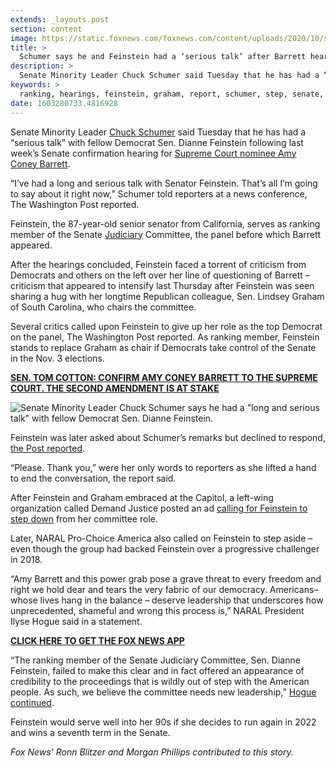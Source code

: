 ```yaml
--- 
extends: _layouts.post 
section: content 
image: https://static.foxnews.com/foxnews.com/content/uploads/2020/10/schumer-feinstein-split-449a.jpg 
title: > 
  Schumer says he and Feinstein had a ‘serious talk’ after Barrett hearings: report 
description: > 
  Senate Minority Leader Chuck Schumer said Tuesday that he has had a “serious talk” with fellow Democrat Sen. Dianne Feinstein following last week’s Senate confirmation hearing for Supreme Court nominee Amy Coney Barrett.Feinstein, the 87-year-old senior senator from California, serves as ranking member of the Senate Judiciary Committee, the panel before which Barrett appeared.As ranking member, Feinstein stands to replace Graham as chair if Democrats take control of the Senate in the Nov. 3 elections.After Feinstein and Graham embraced at the Capitol, a left-wing organization called Demand Justice posted an ad calling for Feinstein to step down from her committee role.Later, NARAL Pro-Choice America also called on Feinstein to step aside – even though the group had backed Feinstein over a progressive challenger in 2018. 
keywords: > 
  ranking, hearings, feinstein, graham, report, schumer, step, senate, post, serious, member, committee, sen, talk, barrett 
date: 1603280733.4816928 
--- 
```

<div><p class="speakable">Senate Minority Leader <a href="https://www.foxnews.com/category/person/chuck-schumer">Chuck Schumer</a> said Tuesday that he has had a &#8220;serious talk&#8221; with fellow Democrat Sen. Dianne Feinstein following last week&#8217;s Senate confirmation hearing for <a href="https://www.foxnews.com/category/politics/judiciary/confirmation-of-amy-coney-barrett">Supreme Court nominee Amy Coney Barrett</a>.</p><p class="ad gam"></p><p class="ad gam"></p><p class="ad gam"></p><p class="speakable">&#8220;I&#8217;ve had a long and serious talk with Senator Feinstein. That&#8217;s all I&#8217;m going to say about it right now,&#8221; Schumer told reporters at a news conference, The Washington Post reported.</p><p>Feinstein, the 87-year-old senior senator from California, serves as ranking member of the Senate <a href="https://www.foxnews.com/category/politics/judiciary">Judiciary</a> Committee, the panel before which Barrett appeared.</p><p>After the hearings concluded, Feinstein faced a torrent of criticism from Democrats and others on the left over her line of questioning of Barrett &#8211; criticism that appeared to intensify last Thursday after Feinstein was seen sharing a hug with her longtime Republican colleague, Sen. Lindsey Graham of South Carolina, who chairs the committee.</p><p class="ad gam"></p><p>Several critics called upon Feinstein to give up her role as the top Democrat on the panel, The Washington Post reported. As ranking member, Feinstein stands to replace Graham as chair if Democrats take control of the Senate in the Nov. 3 elections.</p><p class="ad gam"></p><p><a href="https://www.foxnews.com/opinion/confirm-amy-coney-barrett-supreme-court-second-amendment-tom-cotton"><strong>SEN. TOM COTTON: CONFIRM AMY CONEY BARRETT TO THE SUPREME COURT. THE SECOND AMENDMENT IS AT STAKE</strong></a></p><img src="https://a57.foxnews.com/static.foxnews.com/foxnews.com/content/uploads/2020/10/640/320/schumer-feinstein-split-449a.jpg?ve=1&amp;tl=1" alt='Senate Minority Leader Chuck Schumer says he had a "long and serious talk" with fellow Democrat Sen. Dianne Feinstein.'><p>Feinstein was later asked about Schumer&#8217;s remarks but declined to respond, <a href="https://www.washingtonpost.com/politics/senate-democrats-feinstein-court/2020/10/20/11cae500-1311-11eb-bc10-40b25382f1be_story.html" target="_blank">the Post reported</a>.</p><p class="ad gam"></p><p>&#8220;Please. Thank you,&#8221; were her only words to reporters as she lifted a hand to end the conversation, the report said.</p><p class="ad gam"></p><p>After Feinstein and Graham embraced at the Capitol, a left-wing organization called Demand Justice posted an ad <a href="https://www.foxnews.com/politics/liberal-group-calls-for-feinstein-to-stand-down-from-judiciary-committee-role-after-graham-hug" target="_blank">calling for Feinstein to step down</a> from her committee role.</p><p class="ad gam"></p><p>Later, NARAL Pro-Choice America also called on Feinstein to step aside &#8211; even though the group had backed Feinstein over a progressive challenger in 2018.</p><p class="ad gam"></p><p>&#8220;Amy Barrett and this power grab pose a grave threat to every freedom and right we hold dear and tears the very fabric of our democracy. Americans&#8211;whose lives hang in the balance &#8211; deserve leadership that underscores how unprecedented, shameful and wrong this process is,&#8221; NARAL President Ilyse Hogue said in a statement.&#160;</p><p><a href="http://foxnews.onelink.me/xLDS?pid=AppArticleLink&amp;af_dp=foxnewsaf%3A%2F%2F&amp;af_web_dp=https%3A%2F%2Fwww.foxnews.com%2Fapps-products"><strong>CLICK HERE TO GET THE FOX NEWS APP</strong></a></p><p>&#8220;The ranking member of the Senate Judiciary Committee, Sen. Dianne Feinstein, failed to make this clear and in fact offered an appearance of credibility to the proceedings that is wildly out of step with the American people. As such, we believe the committee needs new leadership,&#8221; <a href="https://www.foxnews.com/politics/naral-becomes-latest-lib-group-to-slam-feinstein-graham" target="_blank">Hogue continued</a>.&#160;</p><p class="ad gam"></p><p class="ad gam"></p><p>Feinstein would serve well into her 90s if she decides to run again in 2022 and wins a seventh term in the Senate.</p><p><i>Fox News' Ronn Blitzer and Morgan Phillips contributed to this story.</i></p></div>